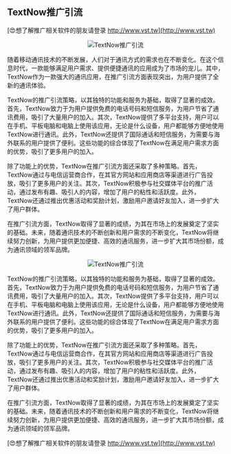 ## **TextNow推广引流**

[😍想了解推广相关软件的朋友请登录 http://www.vst.tw](http://www.vst.tw)

 <center><img src="https://vst.tw/MP4/tuiguang/png/5.png" alt="TextNow推广引流"></center>

随着移动通讯技术的不断发展，人们对于通讯方式的需求也在不断变化。在这个信息时代，一款能够满足用户需求、提供便捷通讯的应用成为了市场的宠儿。其中，TextNow作为一款强大的通讯应用，在推广引流方面表现突出，为用户提供了全新的通讯体验。

TextNow的推广引流策略，以其独特的功能和服务为基础，取得了显著的成效。首先，TextNow致力于为用户提供免费的电话号码和短信服务，为用户节省了通讯费用，吸引了大量用户的加入。其次，TextNow提供了多平台支持，用户可以在手机、平板电脑和电脑上使用该应用，无论是什么设备，用户都能够方便地使用TextNow进行通讯。此外，TextNow还提供了国际通话和短信服务，为需要与海外联系的用户提供了便利。这些功能的综合体现了TextNow在满足用户需求方面的优势，吸引了更多用户的加入。

除了功能上的优势，TextNow在推广引流方面还采取了多种策略。首先，TextNow通过与电信运营商合作，在其官方网站和应用商店等渠道进行广告投放，吸引了更多用户的关注。其次，TextNow积极参与社交媒体平台的推广活动，通过发布有趣、吸引人的内容，增加了用户的粘性和活跃度。此外，TextNow还通过推出优惠活动和奖励计划，激励用户邀请好友加入，进一步扩大了用户群体。

在推广引流方面，TextNow取得了显著的成绩，为其在市场上的发展奠定了坚实的基础。未来，随着通讯技术的不断创新和用户需求的不断变化，TextNow将继续努力创新，为用户提供更加便捷、高效的通讯服务，进一步扩大其市场份额，成为通讯领域的领军品牌。

 <center><img src="https://vst.tw/MP4/tuiguang/png/7.png" alt="TextNow推广引流"></center>

TextNow的推广引流策略，以其独特的功能和服务为基础，取得了显著的成效。首先，TextNow致力于为用户提供免费的电话号码和短信服务，为用户节省了通讯费用，吸引了大量用户的加入。其次，TextNow提供了多平台支持，用户可以在手机、平板电脑和电脑上使用该应用，无论是什么设备，用户都能够方便地使用TextNow进行通讯。此外，TextNow还提供了国际通话和短信服务，为需要与海外联系的用户提供了便利。这些功能的综合体现了TextNow在满足用户需求方面的优势，吸引了更多用户的加入。

除了功能上的优势，TextNow在推广引流方面还采取了多种策略。首先，TextNow通过与电信运营商合作，在其官方网站和应用商店等渠道进行广告投放，吸引了更多用户的关注。其次，TextNow积极参与社交媒体平台的推广活动，通过发布有趣、吸引人的内容，增加了用户的粘性和活跃度。此外，TextNow还通过推出优惠活动和奖励计划，激励用户邀请好友加入，进一步扩大了用户群体。

在推广引流方面，TextNow取得了显著的成绩，为其在市场上的发展奠定了坚实的基础。未来，随着通讯技术的不断创新和用户需求的不断变化，TextNow将继续努力创新，为用户提供更加便捷、高效的通讯服务，进一步扩大其市场份额，成为通讯领域的领军品牌。

[😍想了解推广相关软件的朋友请登录 http://www.vst.tw](http://www.vst.tw)



